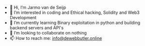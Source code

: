 - 👋 Hi, I’m Jarmo van de Seijp
- 👀 I’m interested in coding and Ethical hacking, Solidity and Web3 Development
- 🌱 I’m currently learning Binary exploitation in python and building backend servers and API's
- 💞️ I’m looking to collaborate on nothing
- 📫 How to reach me: info@dewebbutler.online

<!---
Jvandeseijp/Jvandeseijp is a ✨ special ✨ repository because its `README.md` (this file) appears on your GitHub profile.
You can click the Preview link to take a look at your changes.
--->
